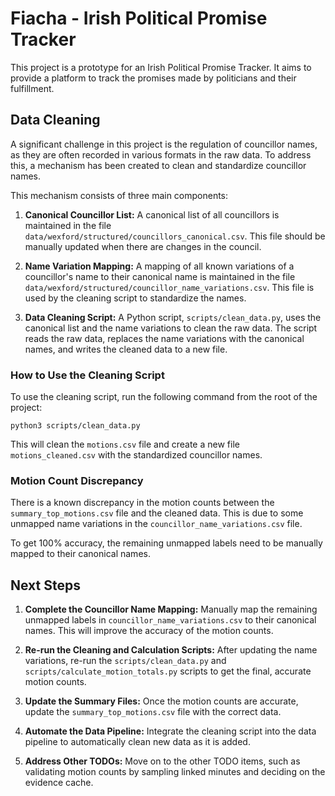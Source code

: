 
# Fiacha - Irish Political Promise Tracker

This project is a prototype for an Irish Political Promise Tracker. It aims to provide a platform to track the promises made by politicians and their fulfillment.

## Data Cleaning

A significant challenge in this project is the regulation of councillor names, as they are often recorded in various formats in the raw data. To address this, a mechanism has been created to clean and standardize councillor names.

This mechanism consists of three main components:

1.  **Canonical Councillor List:** A canonical list of all councillors is maintained in the file `data/wexford/structured/councillors_canonical.csv`. This file should be manually updated when there are changes in the council.

2.  **Name Variation Mapping:** A mapping of all known variations of a councillor's name to their canonical name is maintained in the file `data/wexford/structured/councillor_name_variations.csv`. This file is used by the cleaning script to standardize the names.

3.  **Data Cleaning Script:** A Python script, `scripts/clean_data.py`, uses the canonical list and the name variations to clean the raw data. The script reads the raw data, replaces the name variations with the canonical names, and writes the cleaned data to a new file.

### How to Use the Cleaning Script

To use the cleaning script, run the following command from the root of the project:

```
python3 scripts/clean_data.py
```

This will clean the `motions.csv` file and create a new file `motions_cleaned.csv` with the standardized councillor names.

### Motion Count Discrepancy

There is a known discrepancy in the motion counts between the `summary_top_motions.csv` file and the cleaned data. This is due to some unmapped name variations in the `councillor_name_variations.csv` file.

To get 100% accuracy, the remaining unmapped labels need to be manually mapped to their canonical names.

## Next Steps

1.  **Complete the Councillor Name Mapping:** Manually map the remaining unmapped labels in `councillor_name_variations.csv` to their canonical names. This will improve the accuracy of the motion counts.

2.  **Re-run the Cleaning and Calculation Scripts:** After updating the name variations, re-run the `scripts/clean_data.py` and `scripts/calculate_motion_totals.py` scripts to get the final, accurate motion counts.

3.  **Update the Summary Files:** Once the motion counts are accurate, update the `summary_top_motions.csv` file with the correct data.

4.  **Automate the Data Pipeline:** Integrate the cleaning script into the data pipeline to automatically clean new data as it is added.

5.  **Address Other TODOs:** Move on to the other TODO items, such as validating motion counts by sampling linked minutes and deciding on the evidence cache.
